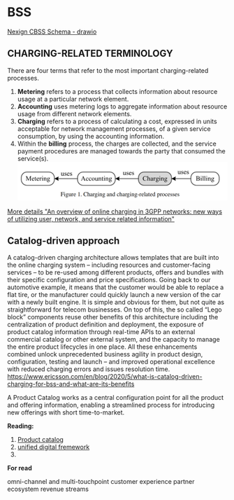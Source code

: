 # BSS
[Nexign CBSS Schema - drawio ](Images/CBSS_Nexign_architecture.drawio)
## CHARGING-RELATED TERMINOLOGY 
 There are four terms that refer to the most important charging-related processes. 
1. **Metering** refers to a process that collects information about resource usage at a
particular network element. 
2. **Accounting** uses metering logs to aggregate information about resource usage from different network elements. 
3. **Charging** refers to a process of calculating a cost, expressed in units acceptable for network management processes, of a given service consumption, by using the accounting information. 
4.  Within the **billing** process, the charges are collected, and the service payment procedures are managed towards the party that consumed the service(s).
![](Images/BSS_main_terms.png)

[More details "An overview of online charging in 3GPP networks: new ways of
utilizing user, network, and service related information"](../Resources/pdf/OCS_review_terms_of_BSS.pdf)


## Catalog-driven approach
A catalog-driven charging architecture allows templates that are built into the online charging system – including resources and customer-facing services – to be re-used among different products, offers and bundles with their specific configuration and price specifications. Going back to our automotive example, it means that the customer would be able to replace a flat tire, or the manufacturer could quickly launch a new version of the car with a newly built engine. It is simple and obvious for them, but not quite as straightforward for telecom businesses. On top of this, the so called “Lego block” components reuse other benefits of this architecture including the centralization of product definition and deployment, the exposure of product catalog information through real-time APIs to an external commercial catalog or other external system, and the capacity to manage the entire product lifecycles in one place. All these enhancements combined unlock unprecedented business agility in product design, configuration, testing and launch – and improved operational excellence with reduced charging errors and issues resolution time.
https://www.ericsson.com/en/blog/2020/5/what-is-catalog-driven-charging-for-bss-and-what-are-its-benefits

A Product Catalog works as a central configuration point for all the product and offering information, enabling a streamlined process for introducing new offerings with short time-to-market. 

**Reading:**
1. [Product catalog](https://www.alepo.com/revolutionizes-telcos-bss-offerings/)
2. [unified digital fremework](https://www.linkedin.com/pulse/part-3-udx-unified-digital-transformation-framework-facts-el-safadi/)
3. 



**For read**

 omni-channel and multi-touchpoint customer experience
 partner ecosystem
 revenue streams

